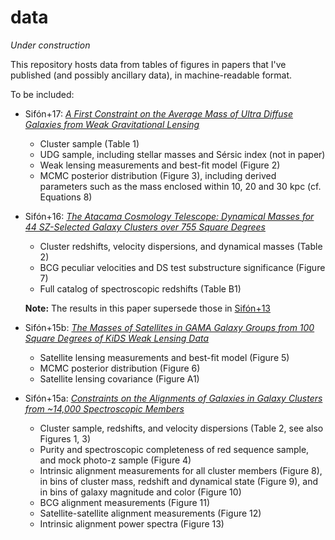 # data

*Under construction*

This repository hosts data from tables of figures in papers that I've published (and possibly ancillary data), in machine-readable format.

To be included:

 * Sifón+17: [*A First Constraint on the Average Mass of Ultra Diffuse Galaxies from Weak Gravitational Lensing*](http://adsabs.harvard.edu/abs/2017arXiv170407847S)
   * Cluster sample (Table 1)
   * UDG sample, including stellar masses and Sérsic index (not in paper)
   * Weak lensing measurements and best-fit model (Figure 2)
   * MCMC posterior distribution (Figure 3), including derived parameters such as the mass enclosed within 10, 20 and 30 kpc (cf. Equations 8)

 * Sifón+16: [*The Atacama Cosmology Telescope: Dynamical Masses for 44 SZ-Selected Galaxy Clusters over 755 Square Degrees*](http://adsabs.harvard.edu/abs/2016MNRAS.461..248S)
   * Cluster redshifts, velocity dispersions, and dynamical masses (Table 2)
   * BCG peculiar velocities and DS test substructure significance (Figure 7)
   * Full catalog of spectroscopic redshifts (Table B1)
   
   **Note:** The results in this paper supersede those in [Sifón+13](https://adsabs.harvard.edu/abs/2013ApJ...772...25S)

 * Sifón+15b: [*The Masses of Satellites in GAMA Galaxy Groups from 100 Square Degrees of KiDS Weak Lensing Data*](https://adsabs.harvard.edu/abs/2015MNRAS.454.3938S)
   * Satellite lensing measurements and best-fit model (Figure 5)
   * MCMC posterior distribution (Figure 6)
   * Satellite lensing covariance (Figure A1)

 * Sifón+15a: [*Constraints on the Alignments of Galaxies in Galaxy Clusters from ~14,000 Spectroscopic Members*](https://adsabs.harvard.edu/abs/2015A&A...575A..48S)
   * Cluster sample, redshifts, and velocity dispersions (Table 2, see also Figures 1, 3)
   * Purity and spectroscopic completeness of red sequence sample, and mock photo-z sample (Figure 4)
   * Intrinsic alignment measurements for all cluster members (Figure 8), in bins of cluster mass, redshift and dynamical state (Figure 9), and in bins of galaxy magnitude and color (Figure 10) 
   * BCG alignment measurements (Figure 11)
   * Satellite-satellite alignment measurements (Figure 12)
   * Intrinsic alignment power spectra (Figure 13)
